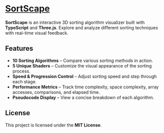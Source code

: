 # [SortScape](https://sortscape-flame.vercel.app)

**SortScape** is an interactive 3D sorting algorithm visualizer built with **TypeScript** and **Three.js**. Explore and analyze different sorting techniques with real-time visual feedback.

## Features

- **10 Sorting Algorithms** – Compare various sorting methods in action.  
- **5 Unique Shaders** – Customize the visual appearance of the sorting process.  
- **Speed & Progression Control** – Adjust sorting speed and step through each stage.  
- **Performance Metrics** – Track time complexity, space complexity, array accesses, comparisons, and elapsed time.  
- **Pseudocode Display** – View a concise breakdown of each algorithm.  

## License

This project is licensed under the **MIT License**.
